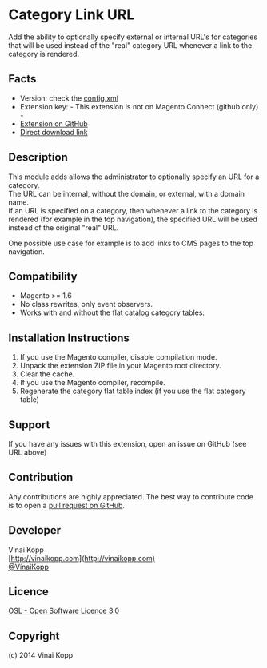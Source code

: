 Category Link URL
=================
Add the ability to optionally specify external or internal URL's for categories that will be used instead of the "real" category URL whenever a link to the category is rendered.  

Facts
-----
- Version: check the [config.xml](https://github.com/Vinai/VinaiKopp_CategoryLink/blob/master/app/code/community/VinaiKopp/CategoryLink/etc/config.xml)
- Extension key: - This extension is not on Magento Connect (github only) -
- [Extension on GitHub](https://github.com/Vinai/VinaiKopp_CategoryLink)
- [Direct download link](https://github.com/Vinai/VinaiKopp_CategoryLink/zipball/master)

Description
-----------
This module adds allows the administrator to optionally specify an URL for a category.  
The URL can be internal, without the domain, or external, with a domain name.  
If an URL is specified on a category, then whenever a link to the category is rendered (for example in the top navigation), the specified URL will be used instead of the original "real" URL.  

One possible use case for example is to add links to CMS pages to the top navigation.

Compatibility
-------------
- Magento >= 1.6
- No class rewrites, only event observers.
- Works with and without the flat catalog category tables.

Installation Instructions
-------------------------
1. If you use the Magento compiler, disable compilation mode.
2. Unpack the extension ZIP file in your Magento root directory.
3. Clear the cache.
4. If you use the Magento compiler, recompile.
5. Regenerate the category flat table index (if you use the flat category table)

Support
-------
If you have any issues with this extension, open an issue on GitHub (see URL above)

Contribution
------------
Any contributions are highly appreciated. The best way to contribute code is to open a
[pull request on GitHub](https://help.github.com/articles/using-pull-requests).

Developer
---------
Vinai Kopp  
[http://vinaikopp.com](http://vinaikopp.com)  
[@VinaiKopp](https://twitter.com/VinaiKopp)  

Licence
-------
[OSL - Open Software Licence 3.0](http://opensource.org/licenses/osl-3.0.php)

Copyright
---------
(c) 2014 Vinai Kopp